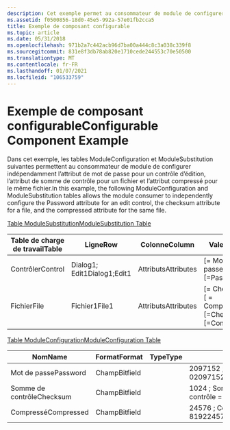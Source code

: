 ```yaml
---
description: Cet exemple permet au consommateur de module de configurer indépendamment un contrôle d’édition, l’attribut checksum et l’attribut Compressed.
ms.assetid: f0500856-18d0-45e5-992a-57e01fb2cca5
title: Exemple de composant configurable
ms.topic: article
ms.date: 05/31/2018
ms.openlocfilehash: 971b2a7c442acb96d7ba00a444c8c3a038c339f8
ms.sourcegitcommit: 831e8f3db78ab820e1710cede244553c70e50500
ms.translationtype: MT
ms.contentlocale: fr-FR
ms.lasthandoff: 01/07/2021
ms.locfileid: "106533759"
---
```

# <a name="configurable-component-example"></a><span data-ttu-id="953bd-103">Exemple de composant configurable</span><span class="sxs-lookup"><span data-stu-id="953bd-103">Configurable Component Example</span></span>

<span data-ttu-id="953bd-104">Dans cet exemple, les tables ModuleConfiguration et ModuleSubstitution suivantes permettent au consommateur de module de configurer indépendamment l’attribut de mot de passe pour un contrôle d’édition, l’attribut de somme de contrôle pour un fichier et l’attribut compressé pour le même fichier.</span><span class="sxs-lookup"><span data-stu-id="953bd-104">In this example, the following ModuleConfiguration and ModuleSubstitution tables allows the module consumer to independently configure the Password attribute for an edit control, the checksum attribute for a file, and the compressed attribute for the same file.</span></span>

[<span data-ttu-id="953bd-105">Table ModuleSubstitution</span><span class="sxs-lookup"><span data-stu-id="953bd-105">ModuleSubstitution Table</span></span>](modulesubstitution-table.md)



| <span data-ttu-id="953bd-106">Table de charge de travail</span><span class="sxs-lookup"><span data-stu-id="953bd-106">Table</span></span>   | <span data-ttu-id="953bd-107">Ligne</span><span class="sxs-lookup"><span data-stu-id="953bd-107">Row</span></span>           | <span data-ttu-id="953bd-108">Colonne</span><span class="sxs-lookup"><span data-stu-id="953bd-108">Column</span></span>     | <span data-ttu-id="953bd-109">Valeur</span><span class="sxs-lookup"><span data-stu-id="953bd-109">Value</span></span>                        |
|---------|---------------|------------|------------------------------|
| <span data-ttu-id="953bd-110">Contrôler</span><span class="sxs-lookup"><span data-stu-id="953bd-110">Control</span></span> | <span data-ttu-id="953bd-111">Dialog1; Edit1</span><span class="sxs-lookup"><span data-stu-id="953bd-111">Dialog1;Edit1</span></span> | <span data-ttu-id="953bd-112">Attributs</span><span class="sxs-lookup"><span data-stu-id="953bd-112">Attributes</span></span> | <span data-ttu-id="953bd-113">\[= Mot de passe\]</span><span class="sxs-lookup"><span data-stu-id="953bd-113">\[=Password\]</span></span>                |
| <span data-ttu-id="953bd-114">Fichier</span><span class="sxs-lookup"><span data-stu-id="953bd-114">File</span></span>    | <span data-ttu-id="953bd-115">Fichier1</span><span class="sxs-lookup"><span data-stu-id="953bd-115">File1</span></span>         | <span data-ttu-id="953bd-116">Attributs</span><span class="sxs-lookup"><span data-stu-id="953bd-116">Attributes</span></span> | <span data-ttu-id="953bd-117">\[= Checksum \] \[ = Compressed\]</span><span class="sxs-lookup"><span data-stu-id="953bd-117">\[=Checksum\]\[=Compressed\]</span></span> |



 

[<span data-ttu-id="953bd-118">Table ModuleConfiguration</span><span class="sxs-lookup"><span data-stu-id="953bd-118">ModuleConfiguration Table</span></span>](moduleconfiguration-table.md)



| <span data-ttu-id="953bd-119">Nom</span><span class="sxs-lookup"><span data-stu-id="953bd-119">Name</span></span>       | <span data-ttu-id="953bd-120">Format</span><span class="sxs-lookup"><span data-stu-id="953bd-120">Format</span></span>   | <span data-ttu-id="953bd-121">Type</span><span class="sxs-lookup"><span data-stu-id="953bd-121">Type</span></span> | <span data-ttu-id="953bd-122">ContextData</span><span class="sxs-lookup"><span data-stu-id="953bd-122">ContextData</span></span>                              | <span data-ttu-id="953bd-123">DefaultValue</span><span class="sxs-lookup"><span data-stu-id="953bd-123">DefaultValue</span></span> | <span data-ttu-id="953bd-124">Attributs</span><span class="sxs-lookup"><span data-stu-id="953bd-124">Attributes</span></span> | <span data-ttu-id="953bd-125">DisplayName</span><span class="sxs-lookup"><span data-stu-id="953bd-125">DisplayName</span></span> | <span data-ttu-id="953bd-126">Description</span><span class="sxs-lookup"><span data-stu-id="953bd-126">Description</span></span> |
|------------|----------|------|------------------------------------------|--------------|------------|-------------|-------------|
| <span data-ttu-id="953bd-127">Mot de passe</span><span class="sxs-lookup"><span data-stu-id="953bd-127">Password</span></span>   | <span data-ttu-id="953bd-128">Champ</span><span class="sxs-lookup"><span data-stu-id="953bd-128">Bitfield</span></span> |      | <span data-ttu-id="953bd-129">2097152 ; True = 2097152 ; False = 0</span><span class="sxs-lookup"><span data-stu-id="953bd-129">2097152;True=2097152;False=0</span></span>             | <span data-ttu-id="953bd-130">0</span><span class="sxs-lookup"><span data-stu-id="953bd-130">0</span></span>            | <span data-ttu-id="953bd-131">0</span><span class="sxs-lookup"><span data-stu-id="953bd-131">0</span></span>          |             |             |
| <span data-ttu-id="953bd-132">Somme de contrôle</span><span class="sxs-lookup"><span data-stu-id="953bd-132">Checksum</span></span>   | <span data-ttu-id="953bd-133">Champ</span><span class="sxs-lookup"><span data-stu-id="953bd-133">Bitfield</span></span> |      | <span data-ttu-id="953bd-134">1024 ; Somme de contrôle = 1024 ; Aucune somme de contrôle = 0</span><span class="sxs-lookup"><span data-stu-id="953bd-134">1024;Checksum=1024;No Checksum=0</span></span>         | <span data-ttu-id="953bd-135">0</span><span class="sxs-lookup"><span data-stu-id="953bd-135">0</span></span>            | <span data-ttu-id="953bd-136">0</span><span class="sxs-lookup"><span data-stu-id="953bd-136">0</span></span>          |             |             |
| <span data-ttu-id="953bd-137">Compressé</span><span class="sxs-lookup"><span data-stu-id="953bd-137">Compressed</span></span> | <span data-ttu-id="953bd-138">Champ</span><span class="sxs-lookup"><span data-stu-id="953bd-138">Bitfield</span></span> |      | <span data-ttu-id="953bd-139">24576 ; Compressed = 16384 ; Non compressé = 8192</span><span class="sxs-lookup"><span data-stu-id="953bd-139">24576;Compressed=16384;Uncompressed=8192</span></span> | <span data-ttu-id="953bd-140">8 192</span><span class="sxs-lookup"><span data-stu-id="953bd-140">8192</span></span>         | <span data-ttu-id="953bd-141">0</span><span class="sxs-lookup"><span data-stu-id="953bd-141">0</span></span>          |             |             |



 

 

 



